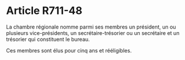 # Article R711-48

La chambre régionale nomme parmi ses membres un président, un ou plusieurs vice-présidents, un secrétaire-trésorier ou un secrétaire et un trésorier qui constituent le bureau.

Ces membres sont élus pour cinq ans et rééligibles.
